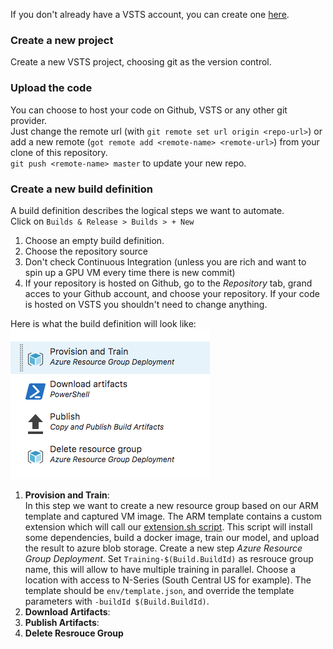 If you don't already have a VSTS account, you can create one [here](www.visualstudio.com).

### Create a new project
Create a new VSTS project, choosing git as the version control.

### Upload the code
You can choose to host your code on Github, VSTS or any other git provider.  
Just change the remote url (with `git remote set url origin <repo-url>`) or add a new remote (`got remote add <remote-name> <remote-url>`) from your clone of this repository.   
`git push <remote-name> master` to update your new repo.

### Create a new build definition 
A build definition describes the logical steps we want to automate.  
Click on `Builds & Release > Builds > + New`  

1. Choose an empty build definition.
1. Choose the repository source
1. Don't check Continuous Integration (unless you are rich and want to spin up a GPU VM every time there is new commit)
1. If your repository is hosted on Github, go to the *Repository* tab, grand acces to your Github account, and choose your repository. If your code is hosted on VSTS you shouldn't need to change anything.

Here is what the build definition will look like:  
![](/doc/images/04.png)

1. __Provision and Train__:   
In this step we want to create a new resource group based on our ARM template and captured VM image. The ARM template contains a custom extension which will call our [extension.sh script](https://github.com/wbuchwalter/on-demand-training-cntk/blob/master/env/extension.sh). This script will install some dependencies, build a docker image, train our model, and upload the result to azure blob storage.
Create a new step *Azure Resource Group Deployment*. Set `Training-$(Build.BuildId)` as resrouce group name, this will allow to have multiple training in parallel. Choose a location with access to N-Series (South Central US for example). The template should be `env/template.json`, and override the template parameters with `-buildId $(Build.BuildId)`.
1. __Download Artifacts__:
1. __Publish Artifacts__:
1. __Delete Resrouce Group__
